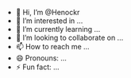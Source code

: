 - 👋 Hi, I’m @Henockr
- 👀 I’m interested in ...
- 🌱 I’m currently learning ...
- 💞️ I’m looking to collaborate on ...
- 📫 How to reach me ...
- 😄 Pronouns: ...
- ⚡ Fun fact: ...

<!---
Henockr/Henockr is a ✨ special ✨ repository because its `README.md` (this file) appears on your GitHub profile.
You can click the Preview link to take a look at your changes.
--->
